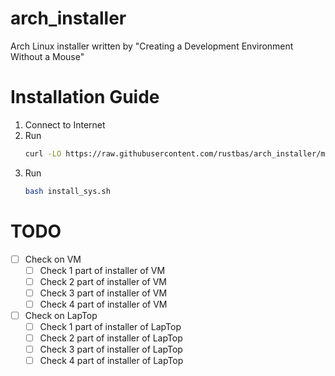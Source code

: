 # arch_installer
Arch Linux installer written by "Creating a Development Environment Without a Mouse"

# Installation Guide

1. Connect to Internet
2. Run 
    ```bash
    curl -LO https://raw.githubusercontent.com/rustbas/arch_installer/master/install_sys.sh
    ```
3. Run 
    ```bash
    bash install_sys.sh
    ```

# TODO

- [ ] Check on VM
    - [ ] Check 1 part of installer of VM
    - [ ] Check 2 part of installer of VM
    - [ ] Check 3 part of installer of VM
    - [ ] Check 4 part of installer of VM
- [ ] Check on LapTop
    - [ ] Check 1 part of installer of LapTop
    - [ ] Check 2 part of installer of LapTop
    - [ ] Check 3 part of installer of LapTop
    - [ ] Check 4 part of installer of LapTop

